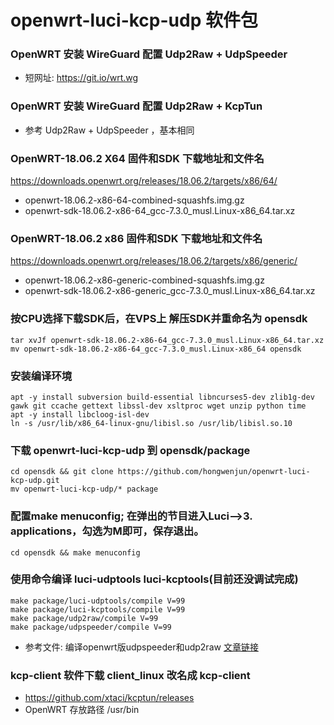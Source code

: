 # openwrt-luci-kcp-udp  软件包

###  OpenWRT 安装 WireGuard 配置 Udp2Raw + UdpSpeeder
- 短网址: https://git.io/wrt.wg

###  OpenWRT 安装 WireGuard 配置 Udp2Raw + KcpTun
- 参考 Udp2Raw + UdpSpeeder ，基本相同

### OpenWRT-18.06.2 X64 固件和SDK 下载地址和文件名
https://downloads.openwrt.org/releases/18.06.2/targets/x86/64/
- openwrt-18.06.2-x86-64-combined-squashfs.img.gz
- openwrt-sdk-18.06.2-x86-64_gcc-7.3.0_musl.Linux-x86_64.tar.xz

### OpenWRT-18.06.2 x86 固件和SDK 下载地址和文件名
https://downloads.openwrt.org/releases/18.06.2/targets/x86/generic/
- openwrt-18.06.2-x86-generic-combined-squashfs.img.gz
- openwrt-sdk-18.06.2-x86-generic_gcc-7.3.0_musl.Linux-x86_64.tar.xz

### 按CPU选择下载SDK后，在VPS上 解压SDK并重命名为 opensdk
	tar xvJf openwrt-sdk-18.06.2-x86-64_gcc-7.3.0_musl.Linux-x86_64.tar.xz
	mv openwrt-sdk-18.06.2-x86-64_gcc-7.3.0_musl.Linux-x86_64 opensdk

### 安装编译环境

```
apt -y install subversion build-essential libncurses5-dev zlib1g-dev gawk git ccache gettext libssl-dev xsltproc wget unzip python time
apt -y install libcloog-isl-dev
ln -s /usr/lib/x86_64-linux-gnu/libisl.so /usr/lib/libisl.so.10
```

### 下载 openwrt-luci-kcp-udp 到 opensdk/package
	cd opensdk && git clone https://github.com/hongwenjun/openwrt-luci-kcp-udp.git
	mv openwrt-luci-kcp-udp/* package

### 配置make menuconfig; 在弹出的节目进入Luci—>3. applications，勾选为M即可，保存退出。
	cd opensdk && make menuconfig

### 使用命令编译 luci-udptools  luci-kcptools(目前还没调试完成)
```
make package/luci-udptools/compile V=99
make package/luci-kcptools/compile V=99
make package/udp2raw/compile V=99
make package/udpspeeder/compile V=99

```
- 参考文件: 编译openwrt版udpspeeder和udp2raw [文章链接](https://www.atrandys.com/2018/1255.html)

### kcp-client 软件下载 client_linux 改名成 kcp-client
- https://github.com/xtaci/kcptun/releases
- OpenWRT 存放路径  /usr/bin
